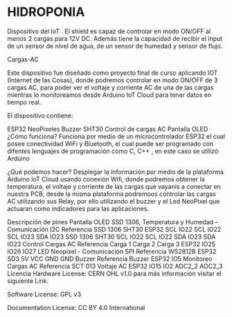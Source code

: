 # HIDROPONIA
Dispositivo del IoT . El shield es capaz de controlar en modo ON/OFF al menos 2 cargas para 12V DC. Además tiene la capacidad de recibir el input de un sensor de nivel de agua, de un sensor de humedad y sensor de flujo. 

Cargas-AC


Este dispositivo fue diseñado como proyecto final de curso aplicando IOT (Internet de las Cosas), donde podremos controlar en modo ON/OFF de 3 cargas AC, para poder ver el voltaje y corriente AC de una de las cargas mientras lo monitoreamos desde Arduino IoT Cloud para tener datos en tiempo real.

El dispositivo contiene:

ESP32
NeoPixeles
Buzzer
SHT30
Control de cargas AC
Pantalla OLED
¿Cómo funciona?
Funciona por medio de un microcontrolador ESP32 el cual posee conectividad WiFi y Bluetooth, el cual puede ser programado con difentes lenguajes de programación como C, C++ , en este caso se utilizó Arduino

¿Qué podemos hacer?
Desplegar la información por medio de la plataforma Arduino IoT Cloud usando conexión Wifi, donde podremos obtener la temperatura, el voltaje y corriente de las cargas que vayanis a conectar en nuestra PCB, desde la misma plataforma podremoos controlar las cargas AC utilizando sus Relay, por ello utilizando el buzzer y el Led NeoPixel que actuaran como indicadores para las aplicaciones.

Descripción de pines
Pantalla OLED SSD 1306, Temperatura y Humedad – Comunicación I2C
Referencia	SSD 1306	SHT30
ESP32	SCL IO22	SCL IO22
SCL IO23	SDA IO23
SSD 1306	SHT30
SCL IO22	SCL IO22
SDA IO23	SDA IO23
Control Cargas AC
Referencia	Carga 1	Carga 2	Carga 3
ESP32	IO25	IO26	IO27
LED Neopixel - Comunicación SPI
Referencia	WS2812B
ESP32	SD3
5V	VCC
GND	GND
Buzzer
Referencia	Buzzer
ESP32	IO5
Monitoreo Cargas AC
Referencia	SCT 013	Voltaje AC
ESP32	IO15	IO2
ADC2_2	ADC2_3
Licencia
Hardware License: CERN OHL v1.0 para más información visitar el siguiente Link.

Software License: GPL v3

Documentation License: CC BY 4.0 International

